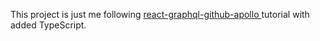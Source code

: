 This project is just me following [react-graphql-github-apollo
](https://github.com/the-road-to-graphql/react-graphql-github-apollo) tutorial with added TypeScript.
